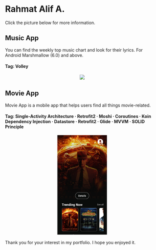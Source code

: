 # Rahmat Alif A.
Click the picture below for more information.

## Music App

You can find the weekly top music chart and look for their lyrics. For Android Marshmallow (6.0) and above.
#### Tag: Volley

<p align="center"><a href="https://github.com/k900s10/Music-Lyrics">
  <img src="https://user-images.githubusercontent.com/60184727/148392645-cad58931-2f80-4acb-a8fa-12559a04c4df.jpg" width="32%"/>
</a></p>


## Movie App

Movie App is a mobile app that helps users find all things movie-related.
#### Tag: Single-Activity Architecture · Retrofit2 · Moshi · Coroutines · Koin Dependency Injection · Datastore · Retrofit2 · Glide · MVVM · SOLID Principle

<p align="center"><a href="https://github.com/k900s10/SyngryChallenges/tree/challenge-6">
  <img src="https://github.com/k900s10/SyngryChallenges/blob/challenge-6/outputs/index.jpg" width="32%"/>
</a></p>

Thank you for your interest in my portfolio. I hope you enjoyed it.
